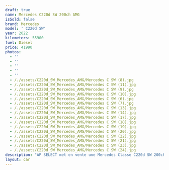 ```yaml
---
draft: true
name: Mercedes C220d SW 200ch AMG
isSold: false
brand: Mercedes
model: ' C220d SW'
year: 2022
kilometers: 55900
fuel: Diesel
price: 41990
photos:
  - ''
  - ''
  - ''
  - ''
  - ''
  - /./assets/C220d_SW_Mercedes_AMG/Mercedes C SW (8).jpg
  - /./assets/C220d_SW_Mercedes_AMG/Mercedes C SW (11).jpg
  - /./assets/C220d_SW_Mercedes_AMG/Mercedes C SW (9).jpg
  - /./assets/C220d_SW_Mercedes_AMG/Mercedes C SW (10).jpg
  - /./assets/C220d_SW_Mercedes_AMG/Mercedes C SW (6).jpg
  - /./assets/C220d_SW_Mercedes_AMG/Mercedes C SW (7).jpg
  - /./assets/C220d_SW_Mercedes_AMG/Mercedes C SW (13).jpg
  - /./assets/C220d_SW_Mercedes_AMG/Mercedes C SW (14).jpg
  - /./assets/C220d_SW_Mercedes_AMG/Mercedes C SW (17).jpg
  - /./assets/C220d_SW_Mercedes_AMG/Mercedes C SW (18).jpg
  - /./assets/C220d_SW_Mercedes_AMG/Mercedes C SW (19).jpg
  - /./assets/C220d_SW_Mercedes_AMG/Mercedes C SW (20).jpg
  - /./assets/C220d_SW_Mercedes_AMG/Mercedes C SW (22).jpg
  - /./assets/C220d_SW_Mercedes_AMG/Mercedes C SW (21).jpg
  - /./assets/C220d_SW_Mercedes_AMG/Mercedes C SW (23).jpg
  - /./assets/C220d_SW_Mercedes_AMG/Mercedes C SW (24).jpg
description: "AP SELECT met en vente une Mercedes Classe C220d SW 200ch 9G Tronic AMG Line EQ-BOOST du 01/2022 avec 55900km.\n\nCouleur blanc metallic, intérieur cuir / alcantara AMG, finition piano laqué.\n\nVéhicule en carte grise \U0001F1EB\U0001F1F7 sans malus.\n\nCarnet complet Mercedes avec historique limpide.\n\nVendu avec une garantie constructeur Mercedes jusqu’en Janvier 2026.\n\nPneus et freins récents.\n\nÉquipements et options :\n- Boîte 9G Tronic plus\n- Pack AMG Line intérieur / extérieur\n- Toit panoramique\n- Calandre diamant\n- Pack éclairage intérieur 64 couleurs\n- Jantes 19\" AMG gris polies\n- AMG drive select\n- Feux avant full LED Multibeam\n- Intérieur finition Piano laqué\n- Pack Hifi Energizing advanced\n- MBUX\n- Ecran média tactile 11,9 WIDESCREEN\n- Combiné d instruments digital - écran 12,3 - Android Auto\n- Apple car play\n- Système de navigation NAVI +\n- Caméra de recul 360\n- Radar avant / arrière\n- Pack assistant conducteur +\n- Système d'alerte d'angles-morts\n- Intérieur Cuir entendu ARTICO\n- Soft Close Door System Keyless\n- Réglage électrique de la colonne de direction\n- Sièges chauffants\n- Pédaliers sport en inox\n- Régulateur de vitesse adaptatif\n- Affichage multifonctions plus\n- Climatisation\n- Éclairage et essuie-glaces automatique\n- Rétroviseurs électriques et chauffants\n- Rétroviseurs int / ext Electrochrome\n- Éclairage d’ambiance\n- Marche pied aluminium rétro éclairé\n- Ouverture / fermeture Coffre électrique\n- Attelage électrique\n\nDisponible et visible sur RDV pour acheteur sérieux.\n\nPossibilité d'une garantie 3, 6 ou 12 mois en supplément.\n\nRéalisation des démarches d'immatriculation.\n\nAP SELECT c'est des solutions de courtage et conciergerie sur mesure pour profiter librement de sa passion et de son patrimoine.\n\nPrenez le volant, AP SELECT s'occupe du reste."
layout: car
---
```


